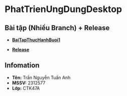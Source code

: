 # PhatTrienUngDungDesktop
## Bài tập (Nhiều Branch) + Release
* [**BaiTapThucHanhBuoi1**](https://github.com/dopaemon/PhatTrienUngDungDesktop/tree/BaiThucHanhBuoi1)

* [**Release**](https://github.com/dopaemon/PhatTrienUngDungDesktop/releases)

## Infomation
* **Tên:** Trần Nguyễn Tuấn Anh
* **MSSV:** 2312577
* **Lớp:** CTK47A
